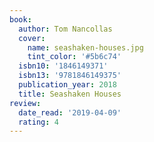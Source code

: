 ```yaml
---
book:
  author: Tom Nancollas
  cover:
    name: seashaken-houses.jpg
    tint_color: '#5b6c74'
  isbn10: '1846149371'
  isbn13: '9781846149375'
  publication_year: 2018
  title: Seashaken Houses
review:
  date_read: '2019-04-09'
  rating: 4
---
```

